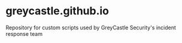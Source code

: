 # greycastle.github.io
Repository for custom scripts used by GreyCastle Security's incident response team
